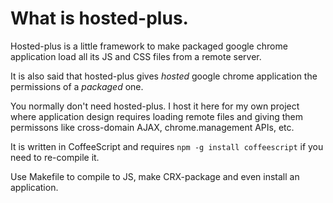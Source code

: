 # What is hosted-plus.

Hosted-plus is a little framework to make packaged google chrome application load all its JS and CSS files from a remote server.

It is also said that hosted-plus gives *hosted* google chrome application the permissions of a *packaged* one.

You normally don't need hosted-plus. I host it here for my own project where application design requires loading remote files and giving them permissons like cross-domain AJAX, chrome.management APIs, etc.

It is written in CoffeeScript and requires `npm -g install coffeescript` if you need to re-compile it.

Use Makefile to compile to JS, make CRX-package and even install an application.